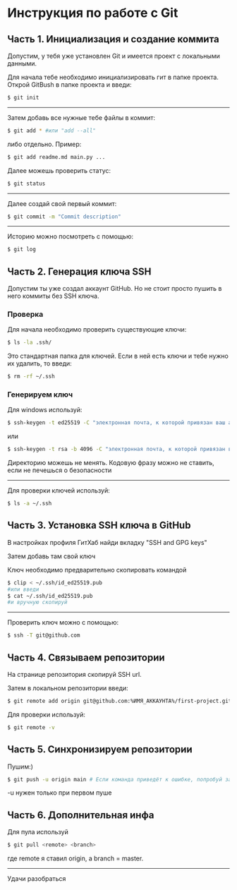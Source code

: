 # Инструкция по работе с Git
## Часть 1. Инициализация и создание коммита
Допустим, у тебя уже установлен Git и имеется проект с локальными данными. 

Для начала тебе необходимо инициализировать гит в папке проекта.
Открой GitBush в папке проекта и введи:
```bash
$ git init
```
---
Затем добавь все нужные тебе файлы в коммит:
```bash
$ git add * #или "add --all"
```
либо отдельно. Пример:
```bash
$ git add readme.md main.py ...
```
Далее можешь проверить статус:
```bash
$ git status
```
---

Далее создай свой первый коммит:
```bash
$ git commit -m "Commit description"
```
---
Историю можно посмотреть с помощью:
```bash
$ git log
```
## Часть 2. Генерация ключа SSH

Допустим ты уже создал аккаунт GitHub. Но не стоит просто пушить в него коммиты без SSH ключа.  
### Проверка
Для начала необходимо проверить существующие ключи:
```bash
$ ls -la .ssh/
```
Это стандартная папка для ключей. Если в ней есть ключи и тебе нужно их удалить, то введи:
```bash
$ rm -rf ~/.ssh
```
### Генерируем ключ
Для windows используй:
```bash
$ ssh-keygen -t ed25519 -C "электронная почта, к которой привязан ваш аккаунт на GitHub"
```
или
```bash
$ ssh-keygen -t rsa -b 4096 -C "электронная почта, к которой привязан ваш аккаунт на GitHub"
```
Директорию можешь не менять. Кодовую фразу можно не ставить, если не печешься о безопасности  

---
Для проверки ключей используй:
```bash
$ ls -a ~/.ssh 
```
## Часть 3. Установка SSH ключа в GitHub
В настройках профиля ГитХаб найди вкладку "SSH and GPG keys"  

Затем добавь там свой ключ

Ключ необходимо предварительно скопировать командой
```bash
$ clip < ~/.ssh/id_ed25519.pub 
#или введи
$ cat ~/.ssh/id_ed25519.pub
#и вручную скопируй
```
---
Проверить ключ можно с помощью:
```bash
$ ssh -T git@github.com
```
## Часть 4. Связываем репозитории

На странице репозитория скопируй SSH url.

Затем в локальном репозитории введи:
```bash
$ git remote add origin git@github.com:%ИМЯ_АККАУНТА%/first-project.git 
```
Для проверки используй:
```bash
$ git remote -v
```
## Часть 5. Синхронизируем репозитории
Пушим:)
```bash
$ git push -u origin main # Если команда приведёт к ошибке, попробуй заменить main на master. 
```
-u нужен только при первом пуше
## Часть 6. Дополнительная инфа
Для пула используй
```bash
$ git pull <remote> <branch>
```
где remote я ставил origin, а branch = master.  

---
Удачи разобраться
